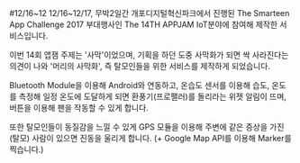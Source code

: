#12/16~12 12/16~12/17, 무박2일간 개포디지털혁신파크에서 진행된 The Smarteen App Challenge 2017 부대행사인 The 14TH APPJAM IoT분야에 참여해 제작한 서비스입니다.

이번 14회 앱잼 주제는 '사막'이었으며, 기획을 하던 도중 사막화가 되면 싹 사라진다는 의견이 나와 '머리의 사막화', 즉 탈모인들을 위한 서비스를 제작하게 되었습니다.

Bluetooth Module을 이용해 Android와 연동하고, 온습도 센서를 이용해 습도, 온도를 측정해 일정 온도에 도달하게 되면 환풍기(프로팰러)를 돌리라는 위젯 알림이 뜨며, 버튼을 이용해 팬을 작동할 수 있게 합니다.

또한 탈모인들이 동질감을 느낄 수 있게 GPS 모듈을 이용해 주변에 같은 증상을 가진(탈모) 사람이 있으면 진동을 울리게 합니다. (+ Google Map API를 이용해 Marker를 찍습니다.)


